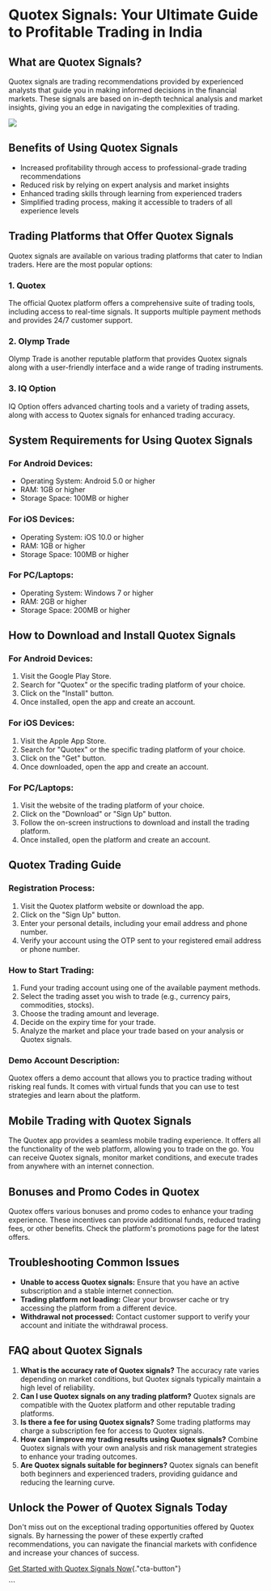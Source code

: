 # Quotex Signals: Your Ultimate Guide to Profitable Trading in India

## What are Quotex Signals?

Quotex signals are trading recommendations provided by experienced
analysts that guide you in making informed decisions in the financial
markets. These signals are based on in-depth technical analysis and
market insights, giving you an edge in navigating the complexities of
trading.

[![](https://static.quotex.io/files/8_en/300_250.jpg)](https://traff.sbs/brokerqxsignupf)

## Benefits of Using Quotex Signals

-   Increased profitability through access to professional-grade trading
    recommendations
-   Reduced risk by relying on expert analysis and market insights
-   Enhanced trading skills through learning from experienced traders
-   Simplified trading process, making it accessible to traders of all
    experience levels

## Trading Platforms that Offer Quotex Signals

Quotex signals are available on various trading platforms that cater to
Indian traders. Here are the most popular options:

### 1. Quotex

The official Quotex platform offers a comprehensive suite of trading
tools, including access to real-time signals. It supports multiple
payment methods and provides 24/7 customer support.

### 2. Olymp Trade

Olymp Trade is another reputable platform that provides Quotex signals
along with a user-friendly interface and a wide range of trading
instruments.

### 3. IQ Option

IQ Option offers advanced charting tools and a variety of trading
assets, along with access to Quotex signals for enhanced trading
accuracy.

## System Requirements for Using Quotex Signals

### For Android Devices:

-   Operating System: Android 5.0 or higher
-   RAM: 1GB or higher
-   Storage Space: 100MB or higher

### For iOS Devices:

-   Operating System: iOS 10.0 or higher
-   RAM: 1GB or higher
-   Storage Space: 100MB or higher

### For PC/Laptops:

-   Operating System: Windows 7 or higher
-   RAM: 2GB or higher
-   Storage Space: 200MB or higher

## How to Download and Install Quotex Signals

### For Android Devices:

1.  Visit the Google Play Store.
2.  Search for "Quotex" or the specific trading platform of your
    choice.
3.  Click on the "Install" button.
4.  Once installed, open the app and create an account.

### For iOS Devices:

1.  Visit the Apple App Store.
2.  Search for "Quotex" or the specific trading platform of your
    choice.
3.  Click on the "Get" button.
4.  Once downloaded, open the app and create an account.

### For PC/Laptops:

1.  Visit the website of the trading platform of your choice.
2.  Click on the "Download" or "Sign Up" button.
3.  Follow the on-screen instructions to download and install the
    trading platform.
4.  Once installed, open the platform and create an account.

## Quotex Trading Guide

### Registration Process:

1.  Visit the Quotex platform website or download the app.
2.  Click on the "Sign Up" button.
3.  Enter your personal details, including your email address and phone
    number.
4.  Verify your account using the OTP sent to your registered email
    address or phone number.

### How to Start Trading:

1.  Fund your trading account using one of the available payment
    methods.
2.  Select the trading asset you wish to trade (e.g., currency pairs,
    commodities, stocks).
3.  Choose the trading amount and leverage.
4.  Decide on the expiry time for your trade.
5.  Analyze the market and place your trade based on your analysis or
    Quotex signals.

### Demo Account Description:

Quotex offers a demo account that allows you to practice trading without
risking real funds. It comes with virtual funds that you can use to test
strategies and learn about the platform.

## Mobile Trading with Quotex Signals

The Quotex app provides a seamless mobile trading experience. It offers
all the functionality of the web platform, allowing you to trade on the
go. You can receive Quotex signals, monitor market conditions, and
execute trades from anywhere with an internet connection.

## Bonuses and Promo Codes in Quotex

Quotex offers various bonuses and promo codes to enhance your trading
experience. These incentives can provide additional funds, reduced
trading fees, or other benefits. Check the platform\'s promotions page
for the latest offers.

## Troubleshooting Common Issues

-   **Unable to access Quotex signals:** Ensure that you have an active
    subscription and a stable internet connection.
-   **Trading platform not loading:** Clear your browser cache or try
    accessing the platform from a different device.
-   **Withdrawal not processed:** Contact customer support to verify
    your account and initiate the withdrawal process.

## FAQ about Quotex Signals

1.  **What is the accuracy rate of Quotex signals?** The accuracy rate
    varies depending on market conditions, but Quotex signals typically
    maintain a high level of reliability.
2.  **Can I use Quotex signals on any trading platform?** Quotex signals
    are compatible with the Quotex platform and other reputable trading
    platforms.
3.  **Is there a fee for using Quotex signals?** Some trading platforms
    may charge a subscription fee for access to Quotex signals.
4.  **How can I improve my trading results using Quotex signals?**
    Combine Quotex signals with your own analysis and risk management
    strategies to enhance your trading outcomes.
5.  **Are Quotex signals suitable for beginners?** Quotex signals can
    benefit both beginners and experienced traders, providing guidance
    and reducing the learning curve.

## Unlock the Power of Quotex Signals Today

Don\'t miss out on the exceptional trading opportunities offered by
Quotex signals. By harnessing the power of these expertly crafted
recommendations, you can navigate the financial markets with confidence
and increase your chances of success.

[Get Started with Quotex Signals
Now](\%22https://traff.sbs/brokerqxsignup\%22){."cta-button"}

\`\`\`

